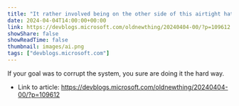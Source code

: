```yaml
---
title: "It rather involved being on the other side of this airtight hatchway: System corruption caused by an administrator"
date: 2024-04-04T14:00:00+00:00
link: https://devblogs.microsoft.com/oldnewthing/20240404-00/?p=109612
showShare: false
showReadTime: false
thumbnail: images/ai.png
tags: ["devblogs.microsoft.com"]
---
```

If your goal was to corrupt the system, you sure are doing it the hard way.

- Link to article: https://devblogs.microsoft.com/oldnewthing/20240404-00/?p=109612